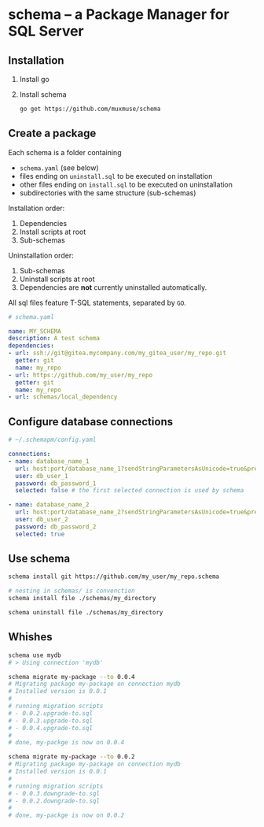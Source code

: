 # schema – a Package Manager for SQL Server

## Installation

1. Install go

2. Install schema
    ``` bash
    go get https://github.com/muxmuse/schema
    ```

## Create a package
Each schema is a folder containing 
- `schema.yaml` (see below)
- files ending on `uninstall.sql` to be executed on installation
- other files ending on `install.sql` to be executed on uninstallation
- subdirectories with the same structure (sub-schemas)

Installation order:
1. Dependencies
2. Install scripts at root
3. Sub-schemas

Uninstallation order:
1. Sub-schemas
2. Uninstall scripts at root
3. Dependencies are **not** currently uninstalled automatically.

All sql files feature T-SQL statements, separated by `GO`.

``` yaml
# schema.yaml

name: MY_SCHEMA
description: A test schema
dependencies:
- url: ssh://git@gitea.mycompany.com/my_gitea_user/my_repo.git
  getter: git
  name: my_repo
- url: https://github.com/my_user/my_repo
  getter: git
  name: my_repo
- url: schemas/local_dependency
```

## Configure database connections
``` yaml
# ~/.schemapm/config.yaml

connections:
- name: database_name_1
  url: host:port/database_name_1?sendStringParametersAsUnicode=true&prepareSQL=2&database=database_name_1
  user: db_user_1
  password: db_password_1
  selected: false # the first selected connection is used by schema

- name: database_name_2
  url: host:port/database_name_2?sendStringParametersAsUnicode=true&prepareSQL=2&log=16&database=database_name_2
  user: db_user_2
  password: db_password_2
  selected: true
```

## Use schema
```bash
schema install git https://github.com/my_user/my_repo.schema

# nesting in schemas/ is convenction
schema install file ./schemas/my_directory

schema uninstall file ./schemas/my_directory
```



## Whishes
``` bash
schema use mydb
# > Using connection 'mydb'

schema migrate my-package --to 0.0.4
# Migrating package my-package on connection mydb
# Installed version is 0.0.1
#  
# running migration scripts
# - 0.0.2.upgrade-to.sql
# - 0.0.3.upgrade-to.sql
# - 0.0.4.upgrade-to.sql
# 
# done, my-packge is now on 0.0.4

schema migrate my-package --to 0.0.2
# Migrating package my-package on connection mydb
# Installed version is 0.0.1
#  
# running migration scripts
# - 0.0.3.downgrade-to.sql
# - 0.0.2.downgrade-to.sql
# 
# done, my-packge is now on 0.0.2
```
